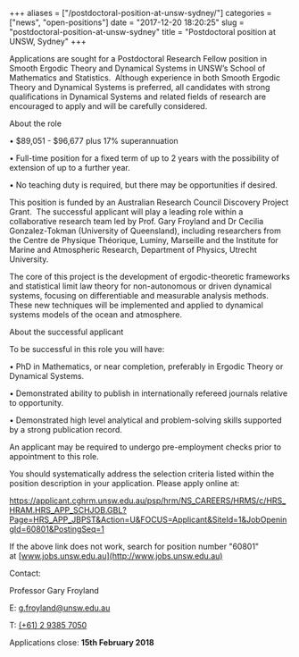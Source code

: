 +++
aliases = ["/postdoctoral-position-at-unsw-sydney/"]
categories = ["news", "open-positions"]
date = "2017-12-20 18:20:25"
slug = "postdoctoral-position-at-unsw-sydney"
title = "Postdoctoral position at UNSW, Sydney"
+++
<div>

Applications are sought for a Postdoctoral Research Fellow position in
Smooth Ergodic Theory and Dynamical Systems in UNSW’s School of
Mathematics and Statistics.  Although experience in both Smooth Ergodic
Theory and Dynamical Systems is preferred, all candidates with strong
qualifications in Dynamical Systems and related fields of research are
encouraged to apply and will be carefully considered.

</div>

<div>

</div>

<div>

About the role

</div>

<div>

</div>

<div>

• $89,051 - $96,677 plus 17% superannuation

</div>

<div>

• Full-time position for a fixed term of up to 2 years with the
possibility of extension of up to a further year.

</div>

<div>

• No teaching duty is required, but there may be opportunities if
desired.

</div>

<div>

</div>

<div>

This position is funded by an Australian Research Council Discovery
Project Grant.  The successful applicant will play a leading role within
a collaborative research team led by Prof. Gary Froyland and Dr Cecilia
Gonzalez-Tokman (University of Queensland), including researchers from
the Centre de Physique Théorique, Luminy, Marseille and the Institute
for Marine and Atmospheric Research, Department of Physics, Utrecht
University.

</div>

<div>

</div>

<div>

The core of this project is the development of ergodic-theoretic
frameworks and statistical limit law theory for non-autonomous or driven
dynamical systems, focusing on differentiable and measurable analysis
methods. These new techniques will be implemented and applied to
dynamical systems models of the ocean and atmosphere.

</div>

<div>

</div>

<div>

</div>

<div>

About the successful applicant

</div>

<div>

</div>

<div>

To be successful in this role you will have:

</div>

<div>

• PhD in Mathematics, or near completion, preferably in Ergodic Theory
or Dynamical Systems.

</div>

<div>

• Demonstrated ability to publish in internationally refereed journals
relative to opportunity.

</div>

<div>

• Demonstrated high level analytical and problem-solving skills
supported by a strong publication record.

</div>

<div>

An applicant may be required to undergo pre-employment checks prior to
appointment to this role.

</div>

<div>

</div>

<div>

You should systematically address the selection criteria listed within
the position description in your application. Please apply online at:

</div>

<div>

</div>

<div>

<https://applicant.cghrm.unsw.edu.au/psp/hrm/NS_CAREERS/HRMS/c/HRS_HRAM.HRS_APP_SCHJOB.GBL?Page=HRS_APP_JBPST&Action=U&FOCUS=Applicant&SiteId=1&JobOpeningId=60801&PostingSeq=1>

</div>

<div>

</div>

<div>

If the above link does not work, search for position number "60801"
at [www.jobs.unsw.edu.au](http://www.jobs.unsw.edu.au)

</div>

<div>

</div>

<div>

Contact:

</div>

<div>

Professor Gary Froyland

</div>

<div>

E: <g.froyland@unsw.edu.au>

</div>

<div>

T: [(+61) 2 9385 7050](tel:+61%202%209385%207050)

</div>

<div>

</div>

<div>

Applications close: **<span class="aBn" tabindex="0"
term="goog_1430136124"><span class="aQJ">15th February
2018</span></span>**

</div>
